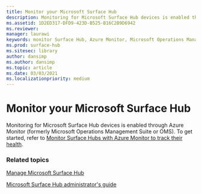 ```yaml
---
title: Monitor your Microsoft Surface Hub
description: Monitoring for Microsoft Surface Hub devices is enabled through Azure Monitor.
ms.assetid: 1D2ED317-DFD9-423D-B525-B16C2B9D6942
ms.reviewer: 
manager: laurawi
keywords: monitor Surface Hub, Azure Monitor, Microsoft Operations Management Suite, OMS
ms.prod: surface-hub
ms.sitesec: library
author: dansimp
ms.author: dansimp
ms.topic: article
ms.date: 03/03/2021
ms.localizationpriority: medium
---
```


# Monitor your Microsoft Surface Hub

Monitoring for Microsoft Surface Hub devices is enabled through Azure Monitor (formerly Microsoft Operations Management Suite or OMS). To get started, refer to [Monitor Surface Hubs with Azure Monitor to track their health](https://docs.microsoft.com/azure/azure-monitor/insights/surface-hubs).


### Related topics

[Manage Microsoft Surface Hub](manage-surface-hub.md)

[Microsoft Surface Hub administrator's guide](surface-hub-administrators-guide.md)

 
